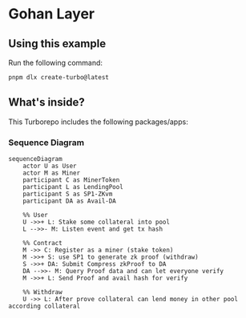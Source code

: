 # Gohan Layer

## Using this example

Run the following command:

```sh
pnpm dlx create-turbo@latest
```

## What's inside?

This Turborepo includes the following packages/apps:

### Sequence Diagram
```mermaid
sequenceDiagram
    actor U as User
    actor M as Miner
    participant C as MinerToken
    participant L as LendingPool
    participant S as SP1-ZKvm
    participant DA as Avail-DA

    %% User 
    U ->>+ L: Stake some collateral into pool
    L -->>- M: Listen event and get tx hash
    
    %% Contract
    M ->> C: Register as a miner (stake token)
    M ->>+ S: use SP1 to generate zk proof (withdraw)
    S ->>+ DA: Submit Compress zkProof to DA
    DA -->>- M: Query Proof data and can let everyone verify
    M ->>+ L: Send Proof and avail hash for verify
    
    %% Withdraw
    U ->> L: After prove collateral can lend money in other pool according collateral

```

